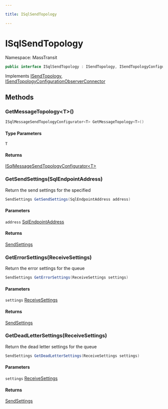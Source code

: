 ```yaml
---

title: ISqlSendTopology

---
```


# ISqlSendTopology

Namespace: MassTransit

```csharp
public interface ISqlSendTopology : ISendTopology, ISendTopologyConfigurationObserverConnector
```

Implements [ISendTopology](../../masstransit-abstractions/masstransit/isendtopology), [ISendTopologyConfigurationObserverConnector](../../masstransit-abstractions/masstransit-configuration/isendtopologyconfigurationobserverconnector)

## Methods

### **GetMessageTopology\<T\>()**

```csharp
ISqlMessageSendTopologyConfigurator<T> GetMessageTopology<T>()
```

#### Type Parameters

`T`<br/>

#### Returns

[ISqlMessageSendTopologyConfigurator\<T\>](../masstransit/isqlmessagesendtopologyconfigurator-1)<br/>

### **GetSendSettings(SqlEndpointAddress)**

Return the send settings for the specified

```csharp
SendSettings GetSendSettings(SqlEndpointAddress address)
```

#### Parameters

`address` [SqlEndpointAddress](../masstransit/sqlendpointaddress)<br/>

#### Returns

[SendSettings](../masstransit-sqltransport/sendsettings)<br/>

### **GetErrorSettings(ReceiveSettings)**

Return the error settings for the queue

```csharp
SendSettings GetErrorSettings(ReceiveSettings settings)
```

#### Parameters

`settings` [ReceiveSettings](../masstransit-sqltransport/receivesettings)<br/>

#### Returns

[SendSettings](../masstransit-sqltransport/sendsettings)<br/>

### **GetDeadLetterSettings(ReceiveSettings)**

Return the dead letter settings for the queue

```csharp
SendSettings GetDeadLetterSettings(ReceiveSettings settings)
```

#### Parameters

`settings` [ReceiveSettings](../masstransit-sqltransport/receivesettings)<br/>

#### Returns

[SendSettings](../masstransit-sqltransport/sendsettings)<br/>
